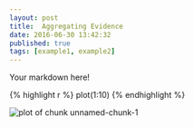 ```yaml
---
layout: post
title:  Aggregating Evidence
date: 2016-06-30 13:42:32
published: true
tags: [example1, example2]
---
```


Your markdown here!


{% highlight r %}
plot(1:10)
{% endhighlight %}

![plot of chunk unnamed-chunk-1](http://bradleyboehmke.github.iofigure/source/aggregating-evidence/2016-06-30-aggregating-evidence/unnamed-chunk-1-1.png)

